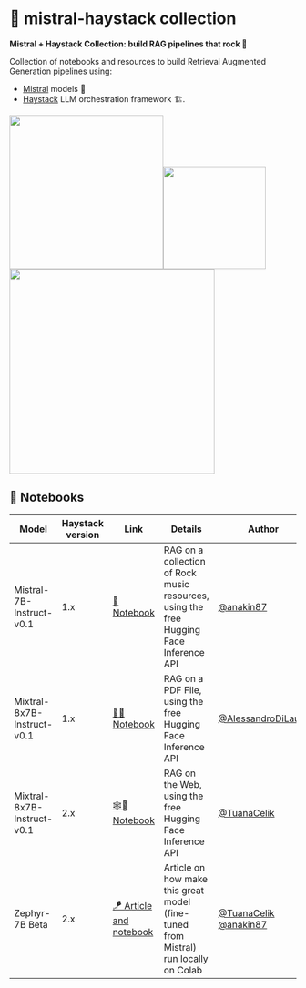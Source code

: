 # 📌 mistral-haystack collection
 **Mistral + Haystack Collection: build RAG pipelines that rock 🤘**

 Collection of notebooks and resources to build Retrieval Augmented Generation pipelines using:
 - [Mistral](https://mistral.ai/) models 🤖
 - [Haystack](https://github.com/deepset-ai/haystack) LLM orchestration framework 🏗️.


 <img src="https://static.otta.com/uploads/images/company-logos/17023-r1fn8E7CIWJX0L-iFw8YivXD9C37itYuFvVWW_xFh5k.svg" width="270" style="display:inline;"><img src="https://img.freepik.com/premium-vector/electric-guitar-fire-hot-rock-music-guitar-flames-hard-rock-rock-roll-concert-festival-label-night-club-live-show-vector-logo-emblem_570429-23178.jpg?w=2000" width="180"><img src="https://haystack.deepset.ai/images/haystack-ogimage.png" width="360" style="display:inline;">


## 📓 Notebooks

| **Model**                | **Haystack version** | **Link** | **Details**                                             | **Author** |
|--------------------------|----------------------|----------|---------------------------------------------------------|------------|
| Mistral-7B-Instruct-v0.1 | 1.x                  |  [🎸 Notebook](mistral_haystack.ipynb) | RAG on a collection of Rock music resources, using the free Hugging Face Inference API | [@anakin87](https://github.com/anakin87)   |
| Mixtral-8x7B-Instruct-v0.1 | 1.x                  |  [📄🚀 Notebook](https://colab.research.google.com/drive/1rH8df-C3P9pL4yrC2qSae9IOtx5Mr1N_) | RAG on a PDF File, using the free Hugging Face Inference API | [@AlessandroDiLauro](https://github.com/alessandrodilauro)   |
| Mixtral-8x7B-Instruct-v0.1 | 2.x                  |  [🕸️💬 Notebook](https://colab.research.google.com/drive/1gsxurwwWK08ZZcPpzz_8yXlsLNZEDqUz) | RAG on the Web, using the free Hugging Face Inference API | [@TuanaCelik](https://github.com/tuanacelik)   |
| Zephyr-7B Beta | 2.x                  |  [🪁 Article and notebook](https://haystack.deepset.ai/blog/guide-to-using-zephyr-with-haystack2) | Article on how make  this great model (fine-tuned from Mistral) run locally on Colab | [@TuanaCelik](https://github.com/tuanacelik) [@anakin87]((https://github.com/anakin87))   |
